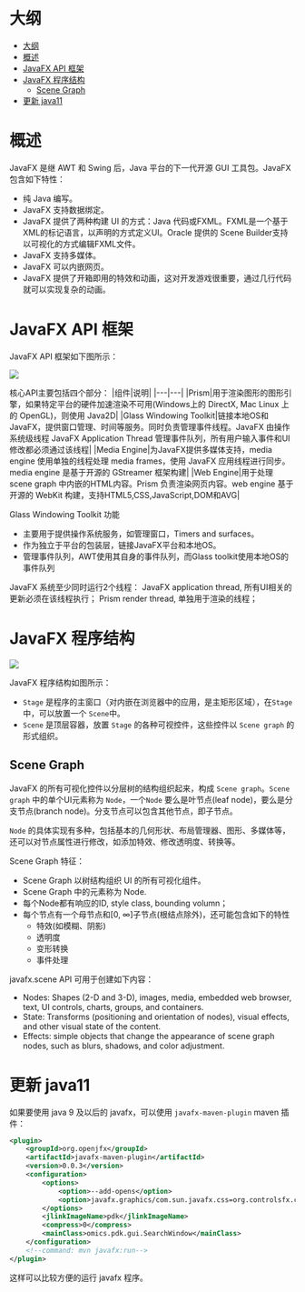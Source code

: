# 大纲
- [大纲](#%e5%a4%a7%e7%ba%b2)
- [概述](#%e6%a6%82%e8%bf%b0)
- [JavaFX API 框架](#javafx-api-%e6%a1%86%e6%9e%b6)
- [JavaFX 程序结构](#javafx-%e7%a8%8b%e5%ba%8f%e7%bb%93%e6%9e%84)
  - [Scene Graph](#scene-graph)
- [更新 java11](#%e6%9b%b4%e6%96%b0-java11)

# 概述
JavaFX 是继 AWT 和 Swing 后，Java 平台的下一代开源 GUI 工具包。JavaFX 包含如下特性：
- 纯 Java 编写。
- JavaFX 支持数据绑定。
- JavaFX 提供了两种构建 UI 的方式：Java 代码或FXML。FXML是一个基于XML的标记语言，以声明的方式定义UI。Oracle 提供的 Scene Builder支持以可视化的方式编辑FXML文件。
- JavaFX 支持多媒体。
- JavaFX 可以内嵌网页。
- JavaFX 提供了开箱即用的特效和动画，这对开发游戏很重要，通过几行代码就可以实现复杂的动画。

# JavaFX API 框架
JavaFX API 框架如下图所示：

![](z1-1.png)

核心API主要包括四个部分：
|组件|说明|
|---|---|
|Prism|用于渲染图形的图形引擎，如果特定平台的硬件加速渲染不可用(Windows上的 DirectX, Mac Linux 上 的 OpenGL)，则使用 Java2D|
|Glass Windowing Toolkit|链接本地OS和 JavaFX，提供窗口管理、时间等服务。同时负责管理事件线程。JavaFX 由操作系统级线程 JavaFX Application Thread 管理事件队列，所有用户输入事件和UI修改都必须通过该线程|
|Media Engine|为JavaFX提供多媒体支持，media engine 使用单独的线程处理 media frames，使用 JavaFX 应用线程进行同步。media engine 是基于开源的 GStreamer 框架构建|
|Web Engine|用于处理 scene graph 中内嵌的HTML内容。Prism 负责渲染网页内容。web engine 基于开源的 WebKit 构建，支持HTML5,CSS,JavaScript,DOM和AVG|

Glass Windowing Toolkit 功能
- 主要用于提供操作系统服务，如管理窗口，Timers and surfaces。
- 作为独立于平台的包装层，链接JavaFX平台和本地OS。
- 管理事件队列，AWT使用其自身的事件队列，而Glass toolkit使用本地OS的事件队列

JavaFX 系统至少同时运行2个线程：
JavaFX application thread, 所有UI相关的更新必须在该线程执行；
Prism render thread, 单独用于渲染的线程；

# JavaFX 程序结构

![](z1-2.png)

JavaFX 程序结构如图所示：
- `Stage` 是程序的主窗口（对内嵌在浏览器中的应用，是主矩形区域），在`Stage` 中，可以放置一个 `Scene`中。
- `Scene` 是顶层容器，放置 `Stage` 的各种可视控件，这些控件以 `Scene graph` 的形式组织。

## Scene Graph 
JavaFX 的所有可视化控件以分层树的结构组织起来，构成 `Scene graph`。`Scene graph` 中的单个UI元素称为 `Node`，一个`Node` 要么是叶节点(leaf node)，要么是分支节点(branch node)。分支节点可以包含其他节点，即子节点。

`Node` 的具体实现有多种，包括基本的几何形状、布局管理器、图形、多媒体等，还可以对节点属性进行修改，如添加特效、修改透明度、转换等。

Scene Graph 特征：
- Scene Graph 以树结构组织 UI 的所有可视化组件。
- Scene Graph 中的元素称为 Node.
- 每个Node都有响应的ID, style class, bounding volumn；
- 每个节点有一个母节点和[0, ∞]子节点(根结点除外)，还可能包含如下的特性
  - 特效(如模糊、阴影)
  - 透明度
  - 变形转换
  - 事件处理

javafx.scene API 可用于创建如下内容：
- Nodes: Shapes (2-D and 3-D), images, media, embedded web browser, text, UI controls, charts, groups, and containers.
- State: Transforms (positioning and orientation of nodes), visual effects, and other visual state of the content.
- Effects: simple objects that change the appearance of scene graph nodes, such as blurs, shadows, and color adjustment.

# 更新 java11
如果要使用 java 9 及以后的 javafx，可以使用 `javafx-maven-plugin` maven 插件：
```xml
<plugin>
    <groupId>org.openjfx</groupId>
    <artifactId>javafx-maven-plugin</artifactId>
    <version>0.0.3</version>
    <configuration>
        <options>
            <option>--add-opens</option>
            <option>javafx.graphics/com.sun.javafx.css=org.controlsfx.controls</option>
        </options>
        <jlinkImageName>pdk</jlinkImageName>
        <compress>0</compress>
        <mainClass>omics.pdk.gui.SearchWindow</mainClass>
    </configuration>
    <!--command: mvn javafx:run-->
</plugin>
```
这样可以比较方便的运行 javafx 程序。
